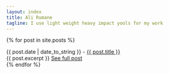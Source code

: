 ```yaml
---
layout: index
title: Ali Rumane
tagline: I use light weight heavy impact yools for my work
---
```


{% for post in site.posts %}
  <div class="panel panel-default">
    <div class="panel-heading">
    {{ post.date | date_to_string }} - <a href="{{ post.url }}">{{ post.title }}</a></div>
    <div class="panel-body">
      {{ post.excerpt }}
      <a href="{{ post.url }}">See full post</a>
    </div>
  </div>
{% endfor %}
